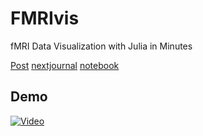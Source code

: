 # FMRIvis

fMRI Data Visualization with Julia in Minutes

[Post](http://www.ekinakyurek.com/fmri-visualization/)
[nextjournal](https://nextjournal.com/ekinakyurek/fmri-visualization-with-julia)
[notebook](./fmrijulia.ipynb)

## Demo
[![Video](https://img.youtube.com/vi/IFUsbmXWlao/0.jpg)](https://www.youtube.com/watch?v=IFUsbmXWlao)
